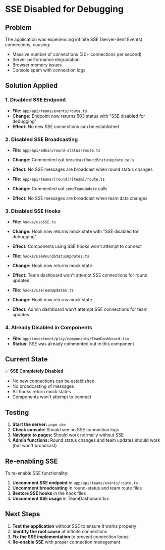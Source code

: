 # SSE Disabled for Debugging

## Problem

The application was experiencing infinite SSE (Server-Sent Events) connections, causing:

- Massive number of connections (30+ connections per second)
- Server performance degradation
- Browser memory issues
- Console spam with connection logs

## Solution Applied

### 1. **Disabled SSE Endpoint**

- **File:** `app/api/teams/events/route.ts`
- **Change:** Endpoint now returns 503 status with "SSE disabled for debugging"
- **Effect:** No new SSE connections can be established

### 2. **Disabled SSE Broadcasting**

- **File:** `app/api/admin/round-status/route.ts`
- **Change:** Commented out `broadcastRoundStatusUpdate` calls
- **Effect:** No SSE messages are broadcast when round status changes

- **File:** `app/api/teams/[round]/[team]/route.ts`
- **Change:** Commented out `sendTeamUpdate` calls
- **Effect:** No SSE messages are broadcast when team data changes

### 3. **Disabled SSE Hooks**

- **File:** `hooks/useSSE.ts`
- **Change:** Hook now returns mock state with "SSE disabled for debugging"
- **Effect:** Components using SSE hooks won't attempt to connect

- **File:** `hooks/useRoundStatusUpdates.ts`
- **Change:** Hook now returns mock state
- **Effect:** Team dashboard won't attempt SSE connections for round updates

- **File:** `hooks/useTeamUpdates.ts`
- **Change:** Hook now returns mock state
- **Effect:** Admin dashboard won't attempt SSE connections for team updates

### 4. **Already Disabled in Components**

- **File:** `app/investment/play/components/TeamDashboard.tsx`
- **Status:** SSE was already commented out in this component

## Current State

✅ **SSE Completely Disabled**

- No new connections can be established
- No broadcasting of messages
- All hooks return mock states
- Components won't attempt to connect

## Testing

1. **Start the server:** `pnpm dev`
2. **Check console:** Should see no SSE connection logs
3. **Navigate to pages:** Should work normally without SSE
4. **Admin functions:** Round status changes and team updates should work (but won't broadcast)

## Re-enabling SSE

To re-enable SSE functionality:

1. **Uncomment SSE endpoint** in `app/api/teams/events/route.ts`
2. **Uncomment broadcasting** in round-status and team route files
3. **Restore SSE hooks** in the hook files
4. **Uncomment SSE usage** in TeamDashboard.tsx

## Next Steps

1. **Test the application** without SSE to ensure it works properly
2. **Identify the root cause** of infinite connections
3. **Fix the SSE implementation** to prevent connection loops
4. **Re-enable SSE** with proper connection management
